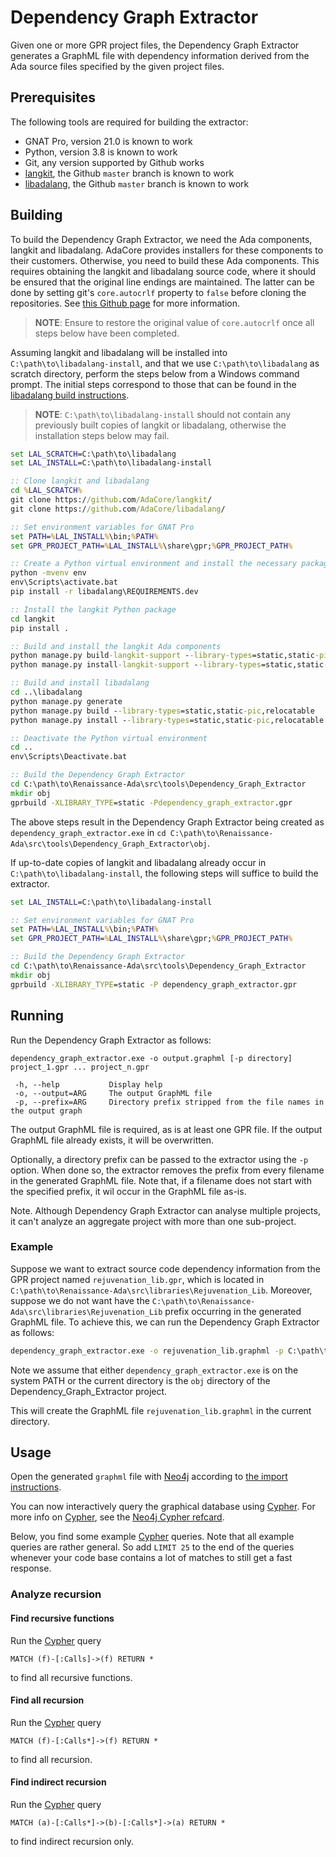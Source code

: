 # Dependency Graph Extractor

Given one or more GPR project files, the Dependency Graph Extractor generates a GraphML file with dependency information derived from the Ada source files specified by the given project files.

## Prerequisites

The following tools are required for building the extractor:

* GNAT Pro, version 21.0 is known to work
* Python, version 3.8 is known to work
* Git, any version supported by Github works
* [langkit](https://github.com/AdaCore/langkit), the Github `master` branch is known to work
* [libadalang](https://github.com/AdaCore/libadalang), the Github `master` branch is known to work

## Building

To build the Dependency Graph Extractor, we need the Ada components, langkit and libadalang.
AdaCore provides installers for these components to their customers.
Otherwise, you need to build these Ada components. 
This requires obtaining the langkit and libadalang source code, where it should be ensured that the original line endings are maintained. 
The latter can be done by setting git's `core.autocrlf` property to `false` before cloning the repositories. 
See [this Github page](https://docs.github.com/en/github/using-git/configuring-git-to-handle-line-endings) for more information.

> **NOTE**: Ensure to restore the original value of `core.autocrlf` once all steps below have been completed.

Assuming langkit and libadalang will be installed into `C:\path\to\libadalang-install`, and that we use `C:\path\to\libadalang` as scratch directory, perform the steps below from a Windows command prompt. The initial steps correspond to those that can be found in the [libadalang build instructions](https://github.com/AdaCore/libadalang/blob/master/user_manual/building.rst).

> **NOTE**: `C:\path\to\libadalang-install` should not contain any previously built copies of langkit or libadalang, otherwise the installation steps below may fail.

```cmd
set LAL_SCRATCH=C:\path\to\libadalang
set LAL_INSTALL=C:\path\to\libadalang-install

:: Clone langkit and libadalang
cd %LAL_SCRATCH%
git clone https://github.com/AdaCore/langkit/
git clone https://github.com/AdaCore/libadalang/

:: Set environment variables for GNAT Pro
set PATH=%LAL_INSTALL%\bin;%PATH%
set GPR_PROJECT_PATH=%LAL_INSTALL%\share\gpr;%GPR_PROJECT_PATH%

:: Create a Python virtual environment and install the necessary packages
python -mvenv env
env\Scripts\activate.bat
pip install -r libadalang\REQUIREMENTS.dev

:: Install the langkit Python package
cd langkit
pip install .

:: Build and install the langkit Ada components
python manage.py build-langkit-support --library-types=static,static-pic,relocatable
python manage.py install-langkit-support --library-types=static,static-pic,relocatable %LAL_INSTALL%

:: Build and install libadalang
cd ..\libadalang
python manage.py generate
python manage.py build --library-types=static,static-pic,relocatable
python manage.py install --library-types=static,static-pic,relocatable %LAL_INSTALL%

:: Deactivate the Python virtual environment
cd ..
env\Scripts\Deactivate.bat

:: Build the Dependency Graph Extractor
cd C:\path\to\Renaissance-Ada\src\tools\Dependency_Graph_Extractor
mkdir obj
gprbuild -XLIBRARY_TYPE=static -Pdependency_graph_extractor.gpr
```

The above steps result in the Dependency Graph Extractor being created as `dependency_graph_extractor.exe` 
in `cd C:\path\to\Renaissance-Ada\src\tools\Dependency_Graph_Extractor\obj`.

If up-to-date copies of langkit and libadalang already occur in `C:\path\to\libadalang-install`, the following steps will suffice to build the extractor.

```cmd
set LAL_INSTALL=C:\path\to\libadalang-install

:: Set environment variables for GNAT Pro
set PATH=%LAL_INSTALL%\bin;%PATH%
set GPR_PROJECT_PATH=%LAL_INSTALL%\share\gpr;%GPR_PROJECT_PATH%

:: Build the Dependency Graph Extractor
cd C:\path\to\Renaissance-Ada\src\tools\Dependency_Graph_Extractor
mkdir obj
gprbuild -XLIBRARY_TYPE=static -P dependency_graph_extractor.gpr
```
## Running

Run the Dependency Graph Extractor as follows:

```
dependency_graph_extractor.exe -o output.graphml [-p directory] project_1.gpr ... project_n.gpr

 -h, --help           Display help
 -o, --output=ARG     The output GraphML file
 -p, --prefix=ARG     Directory prefix stripped from the file names in the output graph
```

The output GraphML file is required, as is at least one GPR file. If the output GraphML file already exists, it will be overwritten.

Optionally, a directory prefix can be passed to the extractor using the `-p` option. When done so, the extractor removes the prefix from every filename in the generated GraphML file. Note that, if a filename does not start with the specified prefix, it wil occur in the GraphML file as-is.

Note. Although Dependency Graph Extractor can analyse multiple projects, it can't analyze an aggregate project with more than one sub-project.

### Example

Suppose we want to extract source code dependency information from the GPR project named `rejuvenation_lib.gpr`, 
which is located in `C:\path\to\Renaissance-Ada\src\libraries\Rejuvenation_Lib`.
Moreover, suppose we do not want have the `C:\path\to\Renaissance-Ada\src\libraries\Rejuvenation_Lib` prefix occurring in the generated GraphML file.
To achieve this, we can run the Dependency Graph Extractor as follows:

```cmd
dependency_graph_extractor.exe -o rejuvenation_lib.graphml -p C:\path\to\Renaissance-Ada\src\libraries\Rejuvenation_Lib C:\path\to\Renaissance-Ada\src\libraries\Rejuvenation_Lib\rejuvenation_lib.gpr
```

Note we assume that either `dependency_graph_extractor.exe` is on the system PATH 
or the current directory is the `obj` directory of the Dependency_Graph_Extractor project.

This will create the GraphML file `rejuvenation_lib.graphml` in the current directory.

## Usage
Open the generated `graphml` file with [Neo4j](https://neo4j.com) according to [the import instructions](https://neo4j.com/labs/apoc/4.1/import/graphml/).

You can now interactively query the graphical database using [Cypher](https://neo4j.com/developer/cypher/).
For more info on [Cypher](https://neo4j.com/developer/cypher/), 
see the [Neo4j Cypher refcard](https://neo4j.com/docs/cypher-refcard/current/).

Below, you find some example [Cypher](https://neo4j.com/developer/cypher/) queries.
Note that all example queries are rather general.
So add `LIMIT 25` to the end of the queries 
whenever your code base contains a lot of matches to still get a fast response.

### Analyze recursion

#### Find recursive functions
Run the [Cypher](https://neo4j.com/developer/cypher/) query
```cypher
MATCH (f)-[:Calls]->(f) RETURN *
```
to find all recursive functions.

#### Find all recursion
Run the [Cypher](https://neo4j.com/developer/cypher/) query
```cypher
MATCH (f)-[:Calls*]->(f) RETURN *
```
to find all recursion.

#### Find indirect recursion
Run the [Cypher](https://neo4j.com/developer/cypher/) query
```cypher
MATCH (a)-[:Calls*]->(b)-[:Calls*]->(a) RETURN *
```
to find indirect recursion only.
